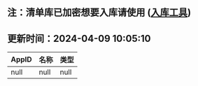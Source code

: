 ## 注：清单库已加密想要入库请使用 ([入库工具](https://github.com/BlankTMing/ManifestAutoUpdate/releases))

## 更新时间：2024-04-09 10:05:10
| AppID | 名称 | 类型  |
| :-------------------- | :----------------------------- | :----------- |
| null | null| null |
